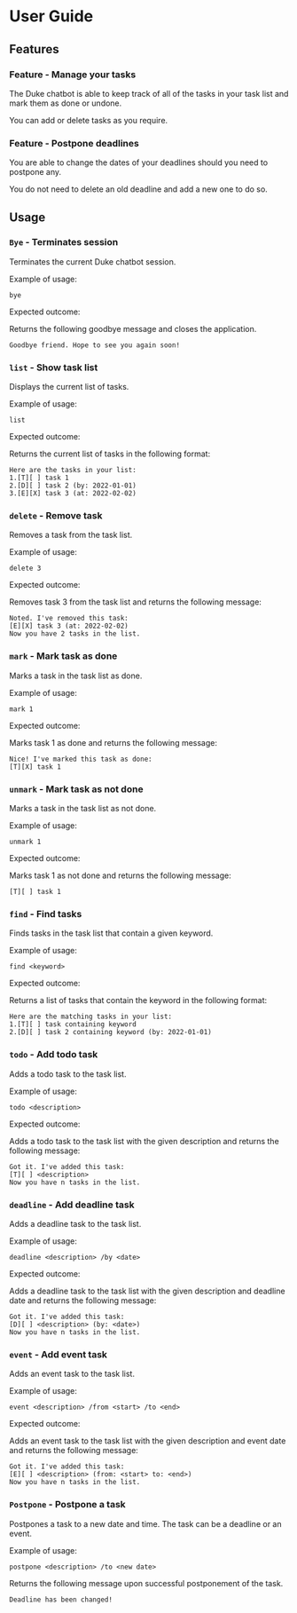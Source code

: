 # User Guide

## Features 

### Feature - Manage your tasks

The Duke chatbot is able to keep track of all of the tasks in your task list and mark them as done or undone.

You can add or delete tasks as you require.


### Feature - Postpone deadlines

You are able to change the dates of your deadlines should you need to postpone any.

You do not need to delete an old deadline and add a new one to do so.

## Usage

### `Bye` - Terminates session

Terminates the current Duke chatbot session.

Example of usage: 

`bye`

Expected outcome:

Returns the following goodbye message and closes the application.

```
Goodbye friend. Hope to see you again soon!
```

### `list` - Show task list
Displays the current list of tasks.

Example of usage:

`list`

Expected outcome:

Returns the current list of tasks in the following format:
```
Here are the tasks in your list:
1.[T][ ] task 1
2.[D][ ] task 2 (by: 2022-01-01)
3.[E][X] task 3 (at: 2022-02-02)

```
### `delete` - Remove task
Removes a task from the task list.

Example of usage:

`delete 3`

Expected outcome:

Removes task 3 from the task list and returns the following message:

```
Noted. I've removed this task:
[E][X] task 3 (at: 2022-02-02)
Now you have 2 tasks in the list.
```
### `mark` - Mark task as done
Marks a task in the task list as done.

Example of usage:

`mark 1`

Expected outcome:

Marks task 1 as done and returns the following message:

```
Nice! I've marked this task as done:
[T][X] task 1
```
### `unmark` - Mark task as not done
Marks a task in the task list as not done.

Example of usage:

`unmark 1`

Expected outcome:

Marks task 1 as not done and returns the following message:

```Alright! I've marked this task as not done:
[T][ ] task 1
```
### `find` - Find tasks
Finds tasks in the task list that contain a given keyword.

Example of usage:

`find <keyword>`

Expected outcome:

Returns a list of tasks that contain the keyword in the following format:

```
Here are the matching tasks in your list:
1.[T][ ] task containing keyword
2.[D][ ] task 2 containing keyword (by: 2022-01-01)
```
### `todo` - Add todo task
Adds a todo task to the task list.

Example of usage:

`todo <description>`

Expected outcome:

Adds a todo task to the task list with the given description and returns the following message:

```
Got it. I've added this task:
[T][ ] <description>
Now you have n tasks in the list.
```
### `deadline` - Add deadline task
Adds a deadline task to the task list.

Example of usage:

`deadline <description> /by <date>`

Expected outcome:

Adds a deadline task to the task list with the given description and deadline date and returns the following message:

```
Got it. I've added this task:
[D][ ] <description> (by: <date>)
Now you have n tasks in the list.
```
### `event` - Add event task
Adds an event task to the task list.

Example of usage:

`event <description> /from <start> /to <end>`

Expected outcome:

Adds an event task to the task list with the given description and event date and returns the following message:

```
Got it. I've added this task:
[E][ ] <description> (from: <start> to: <end>)
Now you have n tasks in the list.
```

### `Postpone` - Postpone a task
Postpones a task to a new date and time. The task can be a deadline or an event.

Example of usage:

`postpone <description> /to <new date>`

Returns the following message upon successful postponement of the task.
```
Deadline has been changed!
```